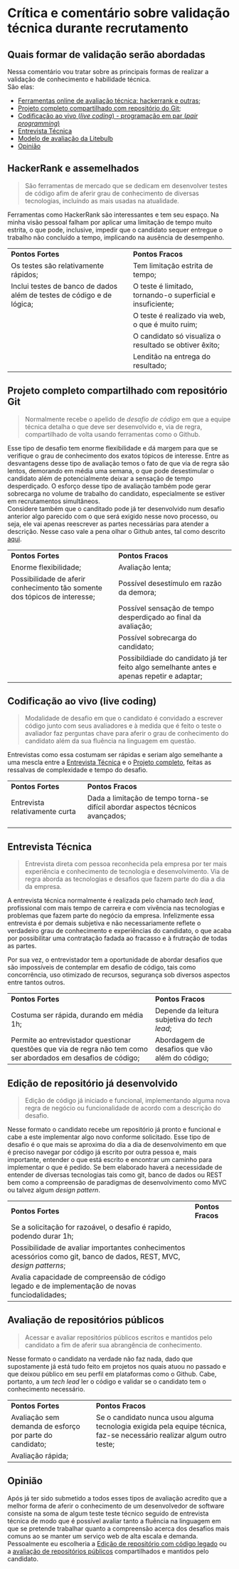 # Crítica e comentário sobre validação técnica durante recrutamento

## Quais formar de validação serão abordadas

Nessa comentário vou tratar sobre as principais formas de realizar a validação de conhecimento e habilidade técnica.  
São elas:
- [Ferramentas online de avaliação técnica: hackerrank e outras](#hackerrank-e-assemelhados);
- [Projeto completo compartilhado com repositório do Git](#projeto-completo-compartilhado-com-reposit%C3%B3rio-git);
- [Codificação ao vivo (_live coding_) - programação em par (_pair programming_)](#codifica%C3%A7%C3%A3o-ao-vivo-live-coding)
- [Entrevista Técnica](#entrevista-t%C3%A9cnica)
- [Modelo de avaliação da Litebulb](#edi%C3%A7%C3%A3o-de-reposit%C3%B3rio-j%C3%A1-desenvolvido)
- [Opinião](#opini%C3%A3o)

## HackerRank e assemelhados

>São ferramentas de mercado que se dedicam em desenvolver testes de código afim de aferir grau de conhecimento de diversas tecnologias, incluíndo as mais usadas na atualidade.

Ferramentas como HackerRank são interessantes e tem seu espaço. Na minha visão pessoal falham por aplicar uma limitação de tempo muito estrita, o que pode, inclusive, impedir que o candidato sequer entregue o trabalho não concluído a tempo, implicando na ausência de desempenho.

|||
|-|-|
|**Pontos Fortes**|**Pontos Fracos**|
|Os testes são relativamente rápidos;|Tem limitação estrita de tempo;|
|Inclui testes de banco de dados além de testes de código e de lógica;|O teste é limitado, tornando-o superficial e insuficiente;|
||O teste é realizado via web, o que é muito ruim;|
||O candidato só visualiza o resultado se obtiver êxito;|
||Lenditão na entrega do resultado;|

## Projeto completo compartilhado com repositório Git
> Normalmente recebe o apelido de _desafio de código_ em que a equipe técnica detalha o que deve ser desenvolvido e, via de regra, compartilhado de volta usando ferramentas como o  Github.

Esse tipo de desafio tem enorme flexibilidade e dá margem para que se verifique o grau de conhecimento dos exatos tópicos de interesse. Entre as desvantagens desse tipo de avaliação temos o fato de que via de regra são lentos, demorando em média uma semana, o que pode desestimular o candidato além de potencialmente deixar a sensação de tempo desperdiçado. O esforço desse tipo de avaliação também pode gerar sobrecarga no volume de trabalho do candidato, especialmente se estiver em recrutamentos simultâneos.  
Considere também que o canditado pode já ter desenvolvido num desafio anterior algo parecido com o que será exigido nesse novo processo, ou seja, ele vai apenas reescrever as partes necessárias para atender a descrição. Nesse caso vale a pena olhar o Github antes, tal como descrito [aqui](#avalia%C3%A7%C3%A3o-de-reposit%C3%B3rios-p%C3%BAblicos).

|||
|-|-|
|**Pontos Fortes**|**Pontos Fracos**|
|Enorme flexibilidade;|Avaliação lenta;|
|Possibilidade de aferir conhecimento tão somente dos tópicos de interesse;|Possível desestímulo em razão da demora;|
||Possível sensação de tempo desperdiçado ao final da avaliação;|
||Possível sobrecarga do candidato;|
||Possibildiade do candidato já ter feito algo semelhante antes e apenas repetir e adaptar;|

## Codificação ao vivo (live coding)
> Modalidade de desafio em que o candidato é convidado a escrever código junto com seus avaliadores e à medida que é feito o teste o avaliador faz perguntas chave para aferir o grau de conhecimento do candidato além da sua fluência na linguagem em questão.

Entrevistas como essa costumam ser rápidas e seriam algo semelhante a uma mescla entre a [Entrevista Técnica](#entrevista-t%C3%A9cnica) e o [Projeto completo](#projeto-completo-compartilhado-com-reposit%C3%B3rio-git), feitas as ressalvas de complexidade e tempo do desafio.

|||
|-|-|
|**Pontos Fortes**|**Pontos Fracos**|
|Entrevista relativamente curta|Dada a limitação de tempo torna-se difícil abordar aspectos técnicos avançados;
|||
|||


## Entrevista Técnica
> Entrevista direta com pessoa reconhecida pela empresa por ter mais experiência e conhecimento de tecnologia e desenvolvimento. Via de regra aborda as tecnologias e desafios que fazem parte do dia a dia da empresa.

A entrevista técnica normalmente é realizada pelo chamado _tech lead_, profissional com mais tempo de carreira e com vivência nas tecnologias e problemas que fazem parte do negócio da empresa. Infelizmente essa entrevista é por demais subjetiva e não necessariamente reflete o verdadeiro grau de conhecimento e experiências do candidato, o que acaba por possibilitar uma contratação fadada ao fracasso e à frutração de todas as partes.

Por sua vez, o entrevistador tem a oportunidade de abordar desafios que são impossíveis de contemplar em desafio de código, tais como concorrência, uso otimizado de recursos, segurança sob diversos aspectos entre tantos outros.

|||
|-|-|
|**Pontos Fortes**|**Pontos Fracos**|
|Costuma ser rápida, durando em média 1h;|Depende da leitura subjetiva do _tech lead_;|
|Permite ao entrevistador questionar questões que via de regra não tem como ser abordados em desafios de código;|Abordagem de desafios que vão além do código;|

## Edição de repositório já desenvolvido
> Edição de código já iniciado e funcional, implementando alguma nova regra de negócio ou funcionalidade de acordo com a descrição do desafio.

Nesse formato o candidato recebe um repositório já pronto e funcional e cabe a este implementar algo novo conforme solicitado. Esse tipo de desafio é o que mais se aproxima do dia a dia de desenvolvimento em que é preciso navegar por código já escrito por outra pessoa e, mais importante, entender o que está escrito e encontrar um caminho para implementar o que é pedido. Se bem elaborado haverá a necessidade de entender de diversas tecnologias tais como git, banco de dados ou REST bem como a compreensão de paradigmas de desenvolvimento como MVC ou talvez algum _design pattern_.

|||
|-|-|
|**Pontos Fortes**|**Pontos Fracos**|
|Se a solicitação for razoável, o desafio é rapido, podendo durar 1h;||
|Possibilidade de avaliar importantes conhecimentos acessórios como git, banco de dados, REST, MVC, _design patterns_;||
|Avalia capacidade de compreensão de código legado e de implementação de novas funciodalidades; ||

## Avaliação de repositórios públicos
> Acessar e avaliar repositórios públicos escritos e mantidos pelo candidato a fim de aferir sua abrangência de conhecimento.

Nesse formato o candidato na verdade não faz nada, dado que supostamente já está tudo feito em projetos nos quais atuou no passado e que deixou público em seu perfil em plataformas como o Github. Cabe, portanto, a um _tech lead_ ler o código e validar se o candidato tem o conhecimento necessário.

|||
|-|-|
|**Pontos Fortes**|**Pontos Fracos**|
|Avaliação sem demanda de esforço por parte do candidato;|Se o candidato nunca usou alguma tecnologia exigida pela equipe técnica, faz-se necessário realizar algum outro teste;|
|Avaliação rápida;||

## Opinião
Após já ter sido submetido a todos esses tipos de avaliação acredito que a melhor forma de aferir o conhecimento de um desenvolvedor de software consiste na soma de algum teste teste técnico seguido de entrevista técnica de modo que é possível avaliar tanto a fluência na linguagem em que se pretende trabalhar quanto a compreensão acerca dos desafios mais comuns ao se manter um serviço web de alta escala e demanda. Pessoalmente eu escolheria a [Edição de repositório com código legado](#edi%C3%A7%C3%A3o-de-reposit%C3%B3rio-j%C3%A1-desenvolvido) ou a [avaliação de repositórios públicos](#avalia%C3%A7%C3%A3o-de-reposit%C3%B3rios-p%C3%BAblicos) compartilhados e mantidos pelo candidato.